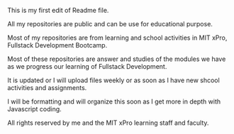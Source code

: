 This is my first edit of Readme file.

All my repositories are public and can be use for educational purpose.

Most of my repositories are from learning and school activities in MIT xPro, Fullstack Development Bootcamp.

Most of these repositories are answer and studies of the modules we have as we progress our learning of Fullstack Development.

It is updated or I will upload files weekly or as soon as I have new shcool activities and assignments.

I will be formatting and will organize this soon as I get more in depth with Javascript coding.

All rights reserved by me and the MIT xPro learning staff and faculty.
